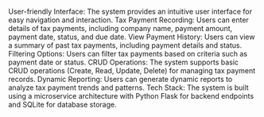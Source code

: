 User-friendly Interface: The system provides an intuitive user interface for easy navigation and interaction.
Tax Payment Recording: Users can enter details of tax payments, including company name, payment amount, payment date, status, and due date.
View Payment History: Users can view a summary of past tax payments, including payment details and status.
Filtering Options: Users can filter tax payments based on criteria such as payment date or status.
CRUD Operations: The system supports basic CRUD operations (Create, Read, Update, Delete) for managing tax payment records.
Dynamic Reporting: Users can generate dynamic reports to analyze tax payment trends and patterns.
Tech Stack: The system is built using a microservice architecture with Python Flask for backend endpoints and SQLite for database storage.
